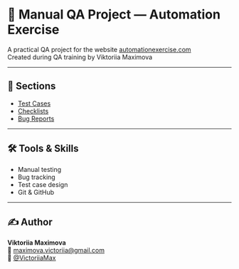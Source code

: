 # 🧪 Manual QA Project — Automation Exercise

A practical QA project for the website [automationexercise.com](https://automationexercise.com)  
Created during QA training by Viktoriia Maximova

---

## 🔗 Sections

- [Test Cases](./test-cases/)
- [Checklists](./checklists/)
- [Bug Reports](./bug-reports/)

---

## 🛠️ Tools & Skills
- Manual testing
- Bug tracking
- Test case design
- Git & GitHub

---

## ✍️ Author

**Viktoriia Maximova**  
📧 maximova.victoriia@gmail.com  
📱 [@VictoriiaMax](https://t.me/VictoriiaMax)
